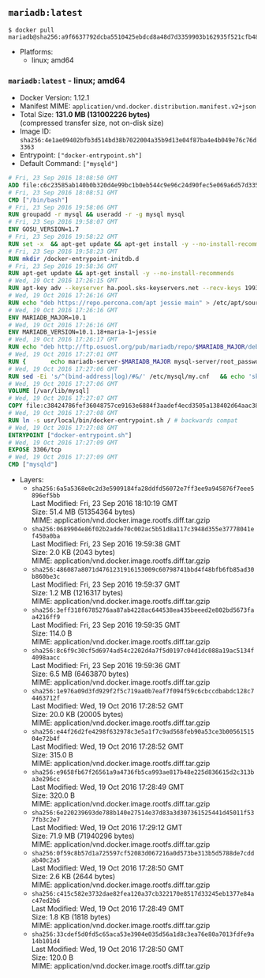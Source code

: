 ## `mariadb:latest`

```console
$ docker pull mariadb@sha256:a9f6637792dcba5510425ebdcd8a48d7d3359903b162935f521cfb48a8e8c88b
```

-	Platforms:
	-	linux; amd64

### `mariadb:latest` - linux; amd64

-	Docker Version: 1.12.1
-	Manifest MIME: `application/vnd.docker.distribution.manifest.v2+json`
-	Total Size: **131.0 MB (131002226 bytes)**  
	(compressed transfer size, not on-disk size)
-	Image ID: `sha256:4e1ae09402bfb3d514bd38b7022004a35b9d13e04f87ba4e4b049e76c76d3363`
-	Entrypoint: `["docker-entrypoint.sh"]`
-	Default Command: `["mysqld"]`

```dockerfile
# Fri, 23 Sep 2016 18:08:50 GMT
ADD file:c6c23585ab140b0b320d4e99bc1b0eb544c9e96c24d90fec5e069a6d57d335ca in / 
# Fri, 23 Sep 2016 18:08:51 GMT
CMD ["/bin/bash"]
# Fri, 23 Sep 2016 19:58:06 GMT
RUN groupadd -r mysql && useradd -r -g mysql mysql
# Fri, 23 Sep 2016 19:58:07 GMT
ENV GOSU_VERSION=1.7
# Fri, 23 Sep 2016 19:58:22 GMT
RUN set -x 	&& apt-get update && apt-get install -y --no-install-recommends ca-certificates wget && rm -rf /var/lib/apt/lists/* 	&& wget -O /usr/local/bin/gosu "https://github.com/tianon/gosu/releases/download/$GOSU_VERSION/gosu-$(dpkg --print-architecture)" 	&& wget -O /usr/local/bin/gosu.asc "https://github.com/tianon/gosu/releases/download/$GOSU_VERSION/gosu-$(dpkg --print-architecture).asc" 	&& export GNUPGHOME="$(mktemp -d)" 	&& gpg --keyserver ha.pool.sks-keyservers.net --recv-keys B42F6819007F00F88E364FD4036A9C25BF357DD4 	&& gpg --batch --verify /usr/local/bin/gosu.asc /usr/local/bin/gosu 	&& rm -r "$GNUPGHOME" /usr/local/bin/gosu.asc 	&& chmod +x /usr/local/bin/gosu 	&& gosu nobody true 	&& apt-get purge -y --auto-remove ca-certificates wget
# Fri, 23 Sep 2016 19:58:23 GMT
RUN mkdir /docker-entrypoint-initdb.d
# Fri, 23 Sep 2016 19:58:36 GMT
RUN apt-get update && apt-get install -y --no-install-recommends 		apt-transport-https ca-certificates 		pwgen 	&& rm -rf /var/lib/apt/lists/*
# Wed, 19 Oct 2016 17:26:15 GMT
RUN apt-key adv --keyserver ha.pool.sks-keyservers.net --recv-keys 199369E5404BD5FC7D2FE43BCBCB082A1BB943DB 	&& apt-key adv --keyserver ha.pool.sks-keyservers.net --recv-keys 430BDF5C56E7C94E848EE60C1C4CBDCDCD2EFD2A 	&& apt-key adv --keyserver ha.pool.sks-keyservers.net --recv-keys 4D1BB29D63D98E422B2113B19334A25F8507EFA5
# Wed, 19 Oct 2016 17:26:16 GMT
RUN echo "deb https://repo.percona.com/apt jessie main" > /etc/apt/sources.list.d/percona.list 	&& { 		echo 'Package: *'; 		echo 'Pin: release o=Percona Development Team'; 		echo 'Pin-Priority: 998'; 	} > /etc/apt/preferences.d/percona
# Wed, 19 Oct 2016 17:26:16 GMT
ENV MARIADB_MAJOR=10.1
# Wed, 19 Oct 2016 17:26:16 GMT
ENV MARIADB_VERSION=10.1.18+maria-1~jessie
# Wed, 19 Oct 2016 17:26:17 GMT
RUN echo "deb http://ftp.osuosl.org/pub/mariadb/repo/$MARIADB_MAJOR/debian jessie main" > /etc/apt/sources.list.d/mariadb.list 	&& { 		echo 'Package: *'; 		echo 'Pin: release o=MariaDB'; 		echo 'Pin-Priority: 999'; 	} > /etc/apt/preferences.d/mariadb
# Wed, 19 Oct 2016 17:27:01 GMT
RUN { 		echo mariadb-server-$MARIADB_MAJOR mysql-server/root_password password 'unused'; 		echo mariadb-server-$MARIADB_MAJOR mysql-server/root_password_again password 'unused'; 	} | debconf-set-selections 	&& apt-get update 	&& apt-get install -y 		mariadb-server=$MARIADB_VERSION 		percona-xtrabackup 		socat 	&& rm -rf /var/lib/apt/lists/* 	&& sed -ri 's/^user\s/#&/' /etc/mysql/my.cnf /etc/mysql/conf.d/* 	&& rm -rf /var/lib/mysql && mkdir -p /var/lib/mysql /var/run/mysqld 	&& chown -R mysql:mysql /var/lib/mysql /var/run/mysqld 	&& chmod 777 /var/run/mysqld
# Wed, 19 Oct 2016 17:27:06 GMT
RUN sed -Ei 's/^(bind-address|log)/#&/' /etc/mysql/my.cnf 	&& echo 'skip-host-cache\nskip-name-resolve' | awk '{ print } $1 == "[mysqld]" && c == 0 { c = 1; system("cat") }' /etc/mysql/my.cnf > /tmp/my.cnf 	&& mv /tmp/my.cnf /etc/mysql/my.cnf
# Wed, 19 Oct 2016 17:27:06 GMT
VOLUME [/var/lib/mysql]
# Wed, 19 Oct 2016 17:27:07 GMT
COPY file:c38424786fef36048757ce9163e6884f3aadef4ecd3505a138402d64aac38c4e in /usr/local/bin/ 
# Wed, 19 Oct 2016 17:27:08 GMT
RUN ln -s usr/local/bin/docker-entrypoint.sh / # backwards compat
# Wed, 19 Oct 2016 17:27:08 GMT
ENTRYPOINT ["docker-entrypoint.sh"]
# Wed, 19 Oct 2016 17:27:09 GMT
EXPOSE 3306/tcp
# Wed, 19 Oct 2016 17:27:09 GMT
CMD ["mysqld"]
```

-	Layers:
	-	`sha256:6a5a5368e0c2d3e5909184fa28ddfd56072e7ff3ee9a945876f7eee5896ef5bb`  
		Last Modified: Fri, 23 Sep 2016 18:10:19 GMT  
		Size: 51.4 MB (51354364 bytes)  
		MIME: application/vnd.docker.image.rootfs.diff.tar.gzip
	-	`sha256:0689904e86f02b2adde70c002ac5b51d8a117c3948d355e37778041ef450a0ba`  
		Last Modified: Fri, 23 Sep 2016 19:59:38 GMT  
		Size: 2.0 KB (2043 bytes)  
		MIME: application/vnd.docker.image.rootfs.diff.tar.gzip
	-	`sha256:486087a8071d4761231916153009c60798741bbd4f48bfb6fb85ad30b860be3c`  
		Last Modified: Fri, 23 Sep 2016 19:59:37 GMT  
		Size: 1.2 MB (1216317 bytes)  
		MIME: application/vnd.docker.image.rootfs.diff.tar.gzip
	-	`sha256:3eff318f6785276aa87ab4228ac644538ea435beeed2e802bd5673faa4216ff9`  
		Last Modified: Fri, 23 Sep 2016 19:59:35 GMT  
		Size: 114.0 B  
		MIME: application/vnd.docker.image.rootfs.diff.tar.gzip
	-	`sha256:8c6f9c30cf5d6974ad54c2202d4a7f5d0197c04d1dc088a19ac5134f4098aacc`  
		Last Modified: Fri, 23 Sep 2016 19:59:36 GMT  
		Size: 6.5 MB (6463870 bytes)  
		MIME: application/vnd.docker.image.rootfs.diff.tar.gzip
	-	`sha256:1e976a09d3fd929f2f5c719aa0b7eaf7f094f59c6cbccdbabdc128c74463712f`  
		Last Modified: Wed, 19 Oct 2016 17:28:52 GMT  
		Size: 20.0 KB (20005 bytes)  
		MIME: application/vnd.docker.image.rootfs.diff.tar.gzip
	-	`sha256:e44f26d2fe4298f632978c3e5a1f7c9ad568feb90a53ce3b0056151504e72b4f`  
		Last Modified: Wed, 19 Oct 2016 17:28:52 GMT  
		Size: 315.0 B  
		MIME: application/vnd.docker.image.rootfs.diff.tar.gzip
	-	`sha256:e9658fb67f26561a9a4736fb5ca993ae817b48e225d836615d2c313ba3e296cc`  
		Last Modified: Wed, 19 Oct 2016 17:28:49 GMT  
		Size: 320.0 B  
		MIME: application/vnd.docker.image.rootfs.diff.tar.gzip
	-	`sha256:6e220239693de788b140e27514e37d83a3d307361525441d45011f537fb3c2e7`  
		Last Modified: Wed, 19 Oct 2016 17:29:12 GMT  
		Size: 71.9 MB (71940296 bytes)  
		MIME: application/vnd.docker.image.rootfs.diff.tar.gzip
	-	`sha256:0f59c8b57d1a725597cf52083d067216a0d573be313b5d5788de7cddab40c2a5`  
		Last Modified: Wed, 19 Oct 2016 17:28:50 GMT  
		Size: 2.6 KB (2644 bytes)  
		MIME: application/vnd.docker.image.rootfs.diff.tar.gzip
	-	`sha256:c415c582e3732dae82fea120a37cb322170e8517d33245eb1377e84ac47ed2b6`  
		Last Modified: Wed, 19 Oct 2016 17:28:49 GMT  
		Size: 1.8 KB (1818 bytes)  
		MIME: application/vnd.docker.image.rootfs.diff.tar.gzip
	-	`sha256:33cdef5d0fd5c65aca53e3904e035d56a1d8c3ea76e80a7013fdfe9a14b101d4`  
		Last Modified: Wed, 19 Oct 2016 17:28:50 GMT  
		Size: 120.0 B  
		MIME: application/vnd.docker.image.rootfs.diff.tar.gzip
